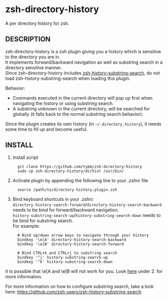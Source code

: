 zsh-directory-history
=================

A per directory history for zsh.

DESCRIPTION
-----------

zsh-directory-history is a zsh plugin giving you a history which is sensitive to the directory you are in.  
It implements forward/backward navigation as well as substring search in a directory sensitive manner.  
Since zsh-directory-history includes [zsh-history-substring-search](https://github.com/zsh-users/zsh-history-substring-search), do not load zsh-history-substring-search when loading this plugin.

Behavior:  
* Commands executed in the current directory will pop up first when navigating the history or using substring search.  
* A substring unknown in the current directory, will be searched for globally (it falls back to the normal substring search behavior).

Since the plugin creates its own history (in `~/.directory_history`), it needs some time to fill up and become useful.

INSTALL
-------

1. Install script

         git clone https://github.com/tymm/zsh-directory-history
         sudo cp zsh-directory-history/dirhist /usr/bin/

2. Activate plugin by appending the following line to your _.zshrc_ file

         source /path/to/directory-history.plugin.zsh

3. Bind keyboard shortcuts in your _.zshrc_  
`directory-history-search-forward`/`directory-history-search-backward` needs to be bind for forward/backward navigation.  
`history-substring-search-up`/`history-substring-search-down` needs to be bind for substring search.  
For example:

         # Bind up/down arrow keys to navigate through your history
         bindkey '\e[A' directory-history-search-backward
         bindkey '\e[B' directory-history-search-forward

         # Bind CTRL+k and CTRL+j to substring search
         bindkey '^j' history-substring-search-up
         bindkey '^k' history-substring-search-down
It is possible that \e[A and \e[B will not work for you.
Look [here](https://github.com/zsh-users/zsh-history-substring-search) under 2. for more information.


For more information on how to configure substring search, take a look here: https://github.com/zsh-users/zsh-history-substring-search
